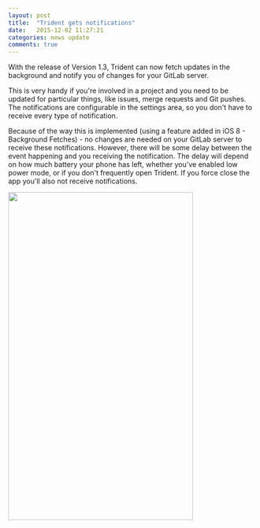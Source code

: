 ```yaml
---
layout: post
title:  "Trident gets notifications"
date:   2015-12-02 11:27:21
categories: news update
comments: true
---
```

With the release of Version 1.3, Trident can now fetch updates in the background and notify you of changes for your GitLab server.

This is very handy if you're involved in a project and you need to be updated for particular things, like issues, merge requests and Git pushes. The notifications are configurable in the settings area, so you don't have to receive every type of notification.

Because of the way this is implemented (using a feature added in iOS 8 - Background Fetches) - no changes are needed on your GitLab server to receive these notifications. However, there will be some delay between the event happening and you receiving the notification. The delay will depend on how much battery your phone has left, whether you've enabled low power mode, or if you don't frequently open Trident. If you force close the app you'll also not receive notifications.

<img src="{{ site.baseurl }}/assets/notifications_setting.png" width="375" height="667">      
